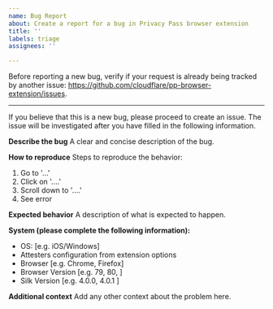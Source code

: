 ```yaml
---
name: Bug Report
about: Create a report for a bug in Privacy Pass browser extension
title: ''
labels: triage
assignees: ''

---
```


Before reporting a new bug, verify if your request is already being tracked by another issue: https://github.com/cloudflare/pp-browser-extension/issues.

---

If you believe that this is a new bug, please proceed to create an issue. The issue will be investigated after you have filled in the following information.

**Describe the bug**
A clear and concise description of the bug.

**How to reproduce**
Steps to reproduce the behavior:
1. Go to '...'
2. Click on '....'
3. Scroll down to '....'
4. See error

**Expected behavior**
A description of what is expected to happen.

**System (please complete the following information):**
 - OS: [e.g. iOS/Windows]
 - Attesters configuration from extension options
 - Browser [e.g. Chrome, Firefox]
 - Browser Version [e.g. 79, 80, ]
 - Silk Version [e.g. 4.0.0, 4.0.1 ]

**Additional context**
Add any other context about the problem here.
